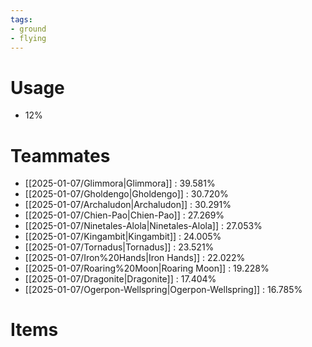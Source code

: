 ```yaml
---
tags:
- ground
- flying
---
```

# Usage
- 12%
# Teammates
- [[2025-01-07/Glimmora|Glimmora]] : 39.581%
- [[2025-01-07/Gholdengo|Gholdengo]] : 30.720%
- [[2025-01-07/Archaludon|Archaludon]] : 30.291%
- [[2025-01-07/Chien-Pao|Chien-Pao]] : 27.269%
- [[2025-01-07/Ninetales-Alola|Ninetales-Alola]] : 27.053%
- [[2025-01-07/Kingambit|Kingambit]] : 24.005%
- [[2025-01-07/Tornadus|Tornadus]] : 23.521%
- [[2025-01-07/Iron%20Hands|Iron Hands]] : 22.022%
- [[2025-01-07/Roaring%20Moon|Roaring Moon]] : 19.228%
- [[2025-01-07/Dragonite|Dragonite]] : 17.404%
- [[2025-01-07/Ogerpon-Wellspring|Ogerpon-Wellspring]] : 16.785%
# Items